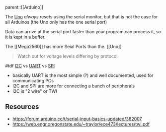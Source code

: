 parent::[[Arduino]]

The [Uno](Uno.md) _always_ resets using the serial monitor, but that is not the case for all Arduinos (the Uno only has the one serial port)

Data can arrive at the serial port faster than your program can process it, so it is kept in a buffer.

The [[Mega2560]] has more Seial Ports than the. [[Uno]]

 > Watch out for voltage levels differing by protocol. 

#tdf [I2C](I2C) vs [UART](UART.md) vs [SPI](SPI)
- basically UART is the most simple (?) and well documented, used for communicating PCs 
- I2C and SPI are more for connecting a bunch of peripherals
- I2C is "2 wire" or TWI

## Resources
- https://forum.arduino.cc/t/serial-input-basics-updated/382007
- https://web.engr.oregonstate.edu/~traylor/ece473/lectures/twi.pdf